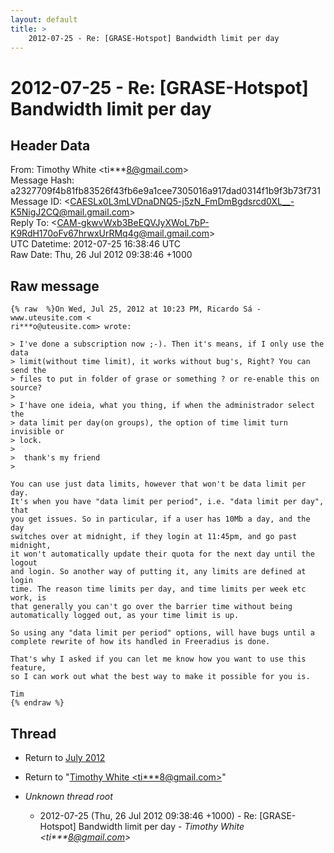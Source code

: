 ```yaml
---
layout: default
title: >
    2012-07-25 - Re: [GRASE-Hotspot] Bandwidth limit per day
---
```


# 2012-07-25 - Re: [GRASE-Hotspot] Bandwidth limit per day

## Header Data

From: Timothy White \<ti***8@gmail.com\><br>
Message Hash: a2327709f4b81fb83526f43fb6e9a1cee7305016a917dad0314f1b9f3b73f731<br>
Message ID: \<CAESLx0L3mLVDnaDNQ5-j5zN_FmDmBgdsrcd0XL__-K5NigJ2CQ@mail.gmail.com\><br>
Reply To: \<CAM-gkwvWxb3BeEQVJyXWoL7bP-K9RdH170oFv67hrwxUrRMq4g@mail.gmail.com\><br>
UTC Datetime: 2012-07-25 16:38:46 UTC<br>
Raw Date: Thu, 26 Jul 2012 09:38:46 +1000<br>

## Raw message

```
{% raw  %}On Wed, Jul 25, 2012 at 10:23 PM, Ricardo Sá - www.uteusite.com <
ri***o@uteusite.com> wrote:

> I've done a subscription now ;-). Then it's means, if I only use the data
> limit(without time limit), it works without bug's, Right? You can send the
> files to put in folder of grase or something ? or re-enable this on source?
>
> I'have one ideia, what you thing, if when the administrador select the
> data limit per day(on groups), the option of time limit turn invisible or
> lock.
>
>  thank's my friend
>

You can use just data limits, however that won't be data limit per day.
It's when you have "data limit per period", i.e. "data limit per day", that
you get issues. So in particular, if a user has 10Mb a day, and the day
switches over at midnight, if they login at 11:45pm, and go past midnight,
it won't automatically update their quota for the next day until the logout
and login. So another way of putting it, any limits are defined at login
time. The reason time limits per day, and time limits per week etc work, is
that generally you can't go over the barrier time without being
automatically logged out, as your time limit is up.

So using any "data limit per period" options, will have bugs until a
complete rewrite of how its handled in Freeradius is done.

That's why I asked if you can let me know how you want to use this feature,
so I can work out what the best way to make it possible for you is.

Tim
{% endraw %}
```

## Thread

+ Return to [July 2012](/archive/2012/07)

+ Return to "[Timothy White <ti***8<span>@</span>gmail.com>](/authors/ti___8_at_gmail_com)"

+ _Unknown thread root_
  + 2012-07-25 (Thu, 26 Jul 2012 09:38:46 +1000) - Re: [GRASE-Hotspot] Bandwidth limit per day - _Timothy White \<ti***8@gmail.com\>_

